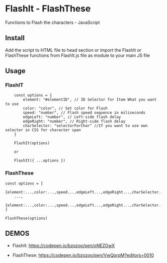 # FlashIt - FlashThese
Functions to Flash the characters - JavaScript

## Install
Add the script to HTML file to head section
or import the FlashIt or FlashThese functions from FlashIt.js file as module to your main JS file

## Usage
### FlashIT
```
	const options = {
		element: "#elementID", // ID Selector for Item What you want to use
		color: "color", // Set color for Flash
		speed: "number", // Flash speed sequence in miliseconds
		edgeLeft: "number", // Left-side flash delay
		edgeRight: "number", // Right-side flash delay
		charSelector: "selectorForChar" //If you want to use own selector in CSS for character span
	}
	
	FlashIt(options)
	
	or 
	
	FlashIt({ ...options })

```
### FlashThese
```
const options = [
	{element:...,color:...,speed...,edgeLeft...,edgeRight...,charSelector...},
	...,
	{element:...,color:...,speed...,edgeLeft...,edgeRight...,charSelector...}
]

FlashThese(options)
```

## DEMOS
- FlashIt: https://codepen.io/bzozoo/pen/oNEZGwX

- FlashThese: https://codepen.io/bzozoo/pen/VwQprpM?editors=0010
